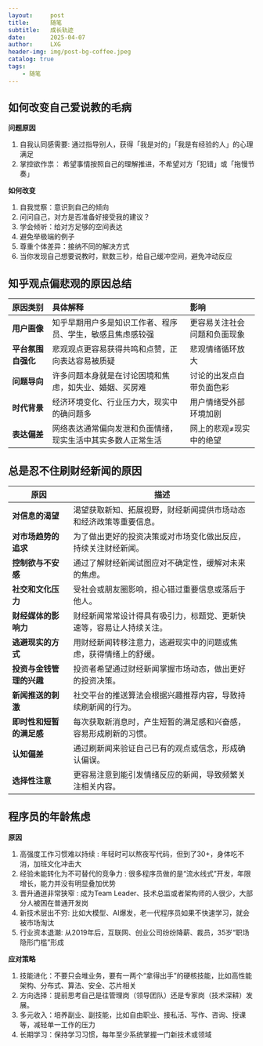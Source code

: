 ```yaml
---
layout:     post
title:      随笔
subtitle:   成长轨迹
date:       2025-04-07
author:     LXG
header-img: img/post-bg-coffee.jpeg
catalog: true
tags:
    - 随笔
---
```


## 如何改变自己爱说教的毛病

**问题原因**

1. 自我认同感需要: 通过指导别人，获得「我是对的」「我是有经验的人」的心理满足
2. 掌控欲作祟： 希望事情按照自己的理解推进，不希望对方「犯错」或「拖慢节奏」

**如何改变**

1. 自我觉察：意识到自己的倾向
2. 问问自己，对方是否准备好接受我的建议？
3. 学会倾听：给对方足够的空间表达
4. 避免举极端的例子
5. 尊重个体差异：接纳不同的解决方式
6. 当你发现自己想要说教时，默数三秒，给自己缓冲空间，避免冲动反应

## 知乎观点偏悲观的原因总结

| 原因类别       | 具体解释                                                     | 影响                            |
| :------------- | :----------------------------------------------------------- | :------------------------------ |
| **用户画像**    | 知乎早期用户多是知识工作者、程序员、学生，敏感且焦虑感较强       | 更容易关注社会问题和负面现象     |
| **平台氛围自强化** | 悲观观点更容易获得共鸣和点赞，正向表达容易被质疑                 | 悲观情绪循环放大                 |
| **问题导向**    | 许多问题本身就是在讨论困境和焦虑，如失业、婚姻、买房难             | 讨论的出发点自带负面色彩         |
| **时代背景**    | 经济环境变化、行业压力大，现实中的确问题多                         | 用户情绪受外部环境加剧           |
| **表达偏差**    | 网络表达通常偏向发泄和负面情绪，现实生活中其实多数人正常生活         | 网上的悲观≠现实中的绝望         |

## 总是忍不住刷财经新闻的原因

| **原因**             | **描述**                                                                 |
|----------------------|--------------------------------------------------------------------------|
| **对信息的渴望**       | 渴望获取新知、拓展视野，财经新闻提供市场动态和经济政策等重要信息。      |
| **对市场趋势的追求**   | 为了做出更好的投资决策或对市场变化做出反应，持续关注财经新闻。           |
| **控制欲与不安感**     | 通过了解财经新闻试图应对不确定性，缓解对未来的焦虑。                     |
| **社交和文化压力**     | 受社会或朋友圈影响，担心错过重要信息或落后于他人。                       |
| **财经媒体的影响力**   | 财经新闻常常设计得具有吸引力，标题党、更新快速等，容易让人持续关注。     |
| **逃避现实的方式**     | 用财经新闻转移注意力，逃避现实中的问题或焦虑，获得情绪上的舒缓。         |
| **投资与金钱管理的兴趣** | 投资者希望通过财经新闻掌握市场动态，做出更好的投资决策。                |
| **新闻推送的刺激**     | 社交平台的推送算法会根据兴趣推荐内容，导致持续刷新闻的行为。             |
| **即时性和短暂的满足感** | 每次获取新消息时，产生短暂的满足感和兴奋感，容易形成刷新的习惯。           |
| **认知偏差**           | 通过刷新闻来验证自己已有的观点或信念，形成确认偏误。                    |
| **选择性注意**         | 更容易注意到能引发情绪反应的新闻，导致频繁关注相关内容。                  |

## 程序员的年龄焦虑

**原因**

1. 高强度工作习惯难以持续 : 年轻时可以熬夜写代码，但到了30+，身体吃不消，加班文化冲击大
2. 经验未能转化为不可替代的竞争力 : 很多程序员做的是“流水线式”开发，年限增长，能力并没有明显叠加优势
3. 晋升通道非常狭窄 : 成为Team Leader、技术总监或者架构师的人很少，大部分人被困在普通开发岗
4. 新技术层出不穷: 比如大模型、AI爆发，老一代程序员如果不快速学习，就会被市场淘汰
5. 行业资本退潮: 从2019年后，互联网、创业公司纷纷降薪、裁员，35岁“职场隐形门槛”形成

**应对策略**

1. 技能进化：不要只会堆业务，要有一两个“拿得出手”的硬核技能，比如高性能架构、分布式、算法、安全、芯片相关
2. 方向选择：提前思考自己是往管理岗（领导团队）还是专家岗（技术深耕）发展。
3. 多元收入：培养副业、副技能，比如自由职业、接私活、写作、咨询、授课等，减轻单一工作的压力
4. 长期学习：保持学习习惯，每年至少系统掌握一门新技术或领域



















